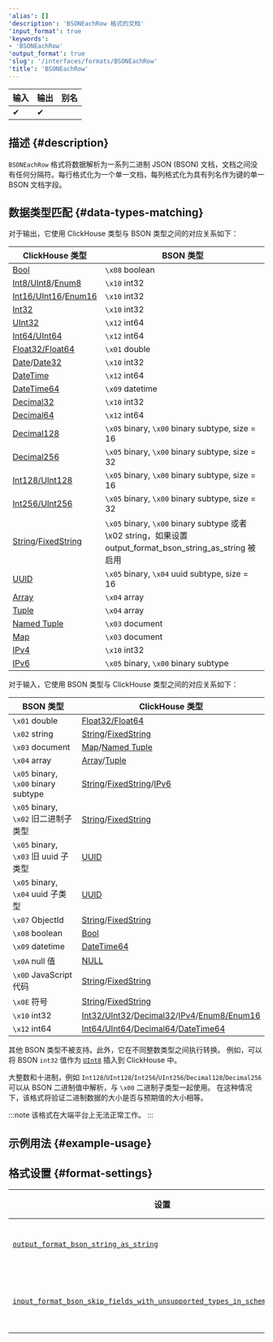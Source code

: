 ```yaml
---
'alias': []
'description': 'BSONEachRow 格式的文档'
'input_format': true
'keywords':
- 'BSONEachRow'
'output_format': true
'slug': '/interfaces/formats/BSONEachRow'
'title': 'BSONEachRow'
---
```


| 输入   | 输出   | 别名   |
|--------|--------|--------|
| ✔      | ✔      |        |

## 描述 {#description}

`BSONEachRow` 格式将数据解析为一系列二进制 JSON (BSON) 文档，文档之间没有任何分隔符。每行格式化为一个单一文档，每列格式化为具有列名作为键的单一 BSON 文档字段。

## 数据类型匹配 {#data-types-matching}

对于输出，它使用 ClickHouse 类型与 BSON 类型之间的对应关系如下：

| ClickHouse 类型                                                                                                      | BSON 类型                                                                                                    |
|-----------------------------------------------------------------------------------------------------------------------|--------------------------------------------------------------------------------------------------------------|
| [Bool](/sql-reference/data-types/boolean.md)                                                                  | `\x08` boolean                                                                                               |
| [Int8/UInt8](/sql-reference/data-types/int-uint.md)/[Enum8](/sql-reference/data-types/enum.md)        | `\x10` int32                                                                                                 |
| [Int16/UInt16](/sql-reference/data-types/int-uint.md)/[Enum16](/sql-reference/data-types/enum.md)      | `\x10` int32                                                                                                 |
| [Int32](/sql-reference/data-types/int-uint.md)                                                                | `\x10` int32                                                                                                 |
| [UInt32](/sql-reference/data-types/int-uint.md)                                                               | `\x12` int64                                                                                                 |
| [Int64/UInt64](/sql-reference/data-types/int-uint.md)                                                         | `\x12` int64                                                                                                 |
| [Float32/Float64](/sql-reference/data-types/float.md)                                                         | `\x01` double                                                                                                |
| [Date](/sql-reference/data-types/date.md)/[Date32](/sql-reference/data-types/date32.md)               | `\x10` int32                                                                                                 |
| [DateTime](/sql-reference/data-types/datetime.md)                                                             | `\x12` int64                                                                                                 |
| [DateTime64](/sql-reference/data-types/datetime64.md)                                                         | `\x09` datetime                                                                                              |
| [Decimal32](/sql-reference/data-types/decimal.md)                                                             | `\x10` int32                                                                                                 |
| [Decimal64](/sql-reference/data-types/decimal.md)                                                             | `\x12` int64                                                                                                 |
| [Decimal128](/sql-reference/data-types/decimal.md)                                                            | `\x05` binary, `\x00` binary subtype, size = 16                                                              |
| [Decimal256](/sql-reference/data-types/decimal.md)                                                            | `\x05` binary, `\x00` binary subtype, size = 32                                                              |
| [Int128/UInt128](/sql-reference/data-types/int-uint.md)                                                       | `\x05` binary, `\x00` binary subtype, size = 16                                                              |
| [Int256/UInt256](/sql-reference/data-types/int-uint.md)                                                       | `\x05` binary, `\x00` binary subtype, size = 32                                                              |
| [String](/sql-reference/data-types/string.md)/[FixedString](/sql-reference/data-types/fixedstring.md) | `\x05` binary, `\x00` binary subtype 或者 \x02 string，如果设置 output_format_bson_string_as_string 被启用 |
| [UUID](/sql-reference/data-types/uuid.md)                                                                     | `\x05` binary, `\x04` uuid subtype, size = 16                                                                |
| [Array](/sql-reference/data-types/array.md)                                                                   | `\x04` array                                                                                                 |
| [Tuple](/sql-reference/data-types/tuple.md)                                                                   | `\x04` array                                                                                                 |
| [Named Tuple](/sql-reference/data-types/tuple.md)                                                             | `\x03` document                                                                                              |
| [Map](/sql-reference/data-types/map.md)                                                                       | `\x03` document                                                                                              |
| [IPv4](/sql-reference/data-types/ipv4.md)                                                                     | `\x10` int32                                                                                                 |
| [IPv6](/sql-reference/data-types/ipv6.md)                                                                     | `\x05` binary, `\x00` binary subtype                                                                         |

对于输入，它使用 BSON 类型与 ClickHouse 类型之间的对应关系如下：

| BSON 类型                                   | ClickHouse 类型                                                                                                                                                                                                                              |
|---------------------------------------------|----------------------------------------------------------------------------------------------------------------------------------------------------------------------------------------------------------------------------------------------|
| `\x01` double                               | [Float32/Float64](/sql-reference/data-types/float.md)                                                                                                                                                                                   |
| `\x02` string                               | [String](/sql-reference/data-types/string.md)/[FixedString](/sql-reference/data-types/fixedstring.md)                                                                                                                                   |
| `\x03` document                             | [Map](/sql-reference/data-types/map.md)/[Named Tuple](/sql-reference/data-types/tuple.md)                                                                                                                                               |
| `\x04` array                                | [Array](/sql-reference/data-types/array.md)/[Tuple](/sql-reference/data-types/tuple.md)                                                                                                                                               |
| `\x05` binary, `\x00` binary subtype        | [String](/sql-reference/data-types/string.md)/[FixedString](/sql-reference/data-types/fixedstring.md)/[IPv6](/sql-reference/data-types/ipv6.md)                                                                                      |
| `\x05` binary, `\x02` 旧二进制子类型      | [String](/sql-reference/data-types/string.md)/[FixedString](/sql-reference/data-types/fixedstring.md)                                                                                                                                    |
| `\x05` binary, `\x03` 旧 uuid 子类型       | [UUID](/sql-reference/data-types/uuid.md)                                                                                                                                                                                              |
| `\x05` binary, `\x04` uuid 子类型          | [UUID](/sql-reference/data-types/uuid.md)                                                                                                                                                                                              |
| `\x07` ObjectId                             | [String](/sql-reference/data-types/string.md)/[FixedString](/sql-reference/data-types/fixedstring.md)                                                                                                                                   |
| `\x08` boolean                              | [Bool](/sql-reference/data-types/boolean.md)                                                                                                                                                                                           |
| `\x09` datetime                             | [DateTime64](/sql-reference/data-types/datetime64.md)                                                                                                                                                                                   |
| `\x0A` null 值                             | [NULL](/sql-reference/data-types/nullable.md)                                                                                                                                                                                        |
| `\x0D` JavaScript 代码                     | [String](/sql-reference/data-types/string.md)/[FixedString](/sql-reference/data-types/fixedstring.md)                                                                                                                                   |
| `\x0E` 符号                              | [String](/sql-reference/data-types/string.md)/[FixedString](/sql-reference/data-types/fixedstring.md)                                                                                                                                   |
| `\x10` int32                                | [Int32/UInt32](/sql-reference/data-types/int-uint.md)/[Decimal32](/sql-reference/data-types/decimal.md)/[IPv4](/sql-reference/data-types/ipv4.md)/[Enum8/Enum16](/sql-reference/data-types/enum.md)                                      |
| `\x12` int64                                | [Int64/UInt64](/sql-reference/data-types/int-uint.md)/[Decimal64](/sql-reference/data-types/decimal.md)/[DateTime64](/sql-reference/data-types/datetime64.md)                                                                       |

其他 BSON 类型不被支持。此外，它在不同整数类型之间执行转换。
例如，可以将 BSON `int32` 值作为 [`UInt8`](../../sql-reference/data-types/int-uint.md) 插入到 ClickHouse 中。

大整数和十进制，例如 `Int128`/`UInt128`/`Int256`/`UInt256`/`Decimal128`/`Decimal256` 可以从 BSON 二进制值中解析，与 `\x00` 二进制子类型一起使用。
在这种情况下，该格式将验证二进制数据的大小是否与预期值的大小相等。

:::note
该格式在大端平台上无法正常工作。
:::

## 示例用法 {#example-usage}

## 格式设置 {#format-settings}

| 设置                                                                                                                                                                                         | 描述                                                                                     | 默认值    |
|----------------------------------------------------------------------------------------------------------------------------------------------------------------------------------------------|------------------------------------------------------------------------------------------|---------|
| [`output_format_bson_string_as_string`](../../operations/settings/settings-formats.md/#output_format_bson_string_as_string)                                                                  | 对于字符串列使用 BSON 字符串类型而不是二进制类型。                                          | `false` |
| [`input_format_bson_skip_fields_with_unsupported_types_in_schema_inference`](../../operations/settings/settings-formats.md/#input_format_bson_skip_fields_with_unsupported_types_in_schema_inference) | 允许在格式 BSONEachRow 的模式推断过程中跳过具有不支持类型的列。                           | `false` |
